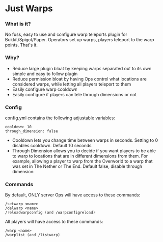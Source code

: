 # Just Warps

### What is it?
No fuss, easy to use and configure warp teleports plugin for Bukkit/Spigot/Paper. Operators set up warps, players teleport to the warp points. That's it.

### Why?
- Reduce large plugin bloat by keeping warps separated out to its own simple and easy to follow plugin
- Reduce permission bloat by having Ops control what locations are considered warps, while letting all players teleport to them
- Easily configure warp cooldown
- Easily configure if players can tele through dimensions or not

### Config
[config.yml](https://github.com/Koi-MC/JustWarps/blob/master/src/main/resources/config.yml) contains the following adjustable variables:

```
cooldown: 10
through_dimension: false
```
- Cooldown lets you change time between warps in seconds. Setting to 0 disables cooldown. Default 10 seconds
- Through Dimension allows you to decide if you want players to be able to warp to locations that are in different dimensions from them. For example, allowing a player to warp from the Overworld to a warp that was set in The Nether or The End. Default false, disable through dimension

### Commands
By default, ONLY server Ops will have access to these commands:
```
/setwarp <name>
/delwarp <name>
/reloadwarpconfig (and /warpconfigreload)
```
All players will have access to these commands:
```
/warp <name>
/warplist (and /listwarp)
```
